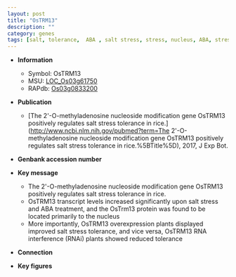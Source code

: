 ```yaml
---
layout: post
title: "OsTRM13"
description: ""
category: genes
tags: [salt, tolerance,  ABA , salt stress, stress, nucleus, ABA, stress tolerance]
---
```


* **Information**  
    + Symbol: OsTRM13  
    + MSU: [LOC_Os03g61750](http://rice.plantbiology.msu.edu/cgi-bin/ORF_infopage.cgi?orf=LOC_Os03g61750)  
    + RAPdb: [Os03g0833200](http://rapdb.dna.affrc.go.jp/viewer/gbrowse_details/irgsp1?name=Os03g0833200)  

* **Publication**  
    + [The 2'-O-methyladenosine nucleoside modification gene OsTRM13 positively regulates salt stress tolerance in rice.](http://www.ncbi.nlm.nih.gov/pubmed?term=The 2'-O-methyladenosine nucleoside modification gene OsTRM13 positively regulates salt stress tolerance in rice.%5BTitle%5D), 2017, J Exp Bot.

* **Genbank accession number**  

* **Key message**  
    + The 2'-O-methyladenosine nucleoside modification gene OsTRM13 positively regulates salt stress tolerance in rice.
    + OsTRM13 transcript levels increased significantly upon salt stress and ABA treatment, and the OsTrm13 protein was found to be located primarily to the nucleus
    + More importantly, OsTRM13 overexpression plants displayed improved salt stress tolerance, and vice versa, OsTRM13 RNA interference (RNAi) plants showed reduced tolerance

* **Connection**  

* **Key figures**  


